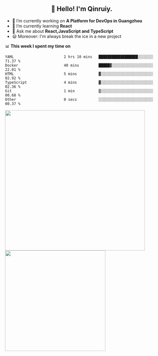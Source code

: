 <h2 align="center">👋 Hello! I'm Qinruiy.</h2>


- 🔭 I’m currently working on **A Platform for DevOps in Guangzhou**
- 🌱 I’m currently learning **React**
- 💬 Ask me about **React,JavaScript and TypeScript**
- 😃 Moreover: I'm always break the ice in a new project

📊 **This week I spent my time on**

<!--START_SECTION:waka-->

```text
YAML                       2 hrs 10 mins   ██████████████████░░░░░░░   71.37 %
Docker                     40 mins         █████▓░░░░░░░░░░░░░░░░░░░   22.01 %
HTML                       5 mins          ▓░░░░░░░░░░░░░░░░░░░░░░░░   02.92 %
TypeScript                 4 mins          ▓░░░░░░░░░░░░░░░░░░░░░░░░   02.36 %
Git                        1 min           ▒░░░░░░░░░░░░░░░░░░░░░░░░   00.68 %
Other                      0 secs          ░░░░░░░░░░░░░░░░░░░░░░░░░   00.37 %
```

<!--END_SECTION:waka-->

<p>
<img align="left" width="460" src="https://github-readme-stats.vercel.app/api?username=Qinruiy&custom_title=Qrinruiy's Github Stats&theme=graywhite&hide_border=true"/> <img align="left" width="330" src="https://github-readme-stats.vercel.app/api/top-langs/?username=Qinruiy&layout=compact&theme=graywhite&hide_border=true"/>
</p>
